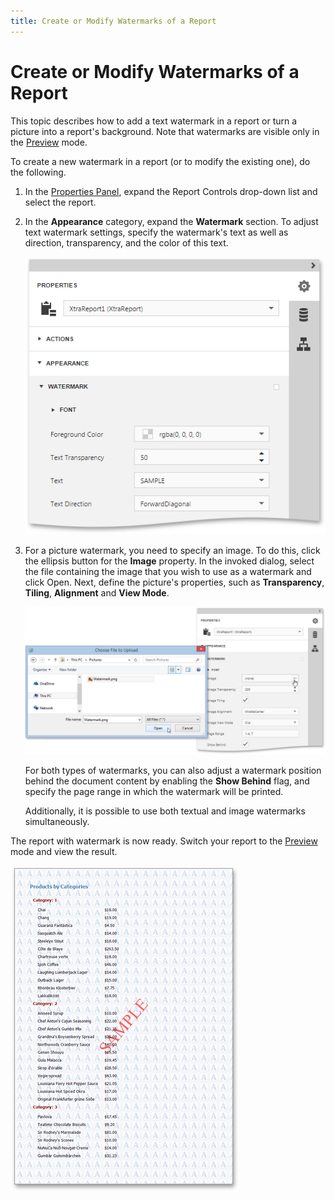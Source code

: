 ```yaml
---
title: Create or Modify Watermarks of a Report
---
```

# Create or Modify Watermarks of a Report
This topic describes how to add a text watermark in a report or turn a picture into a report's background. Note that watermarks are visible only in the [Preview](../../../../../interface-elements-for-web/articles/report-designer/document-preview.md) mode.

To create a new watermark in a report (or to modify the existing one), do the following.
1. In the [Properties Panel](../../../../../interface-elements-for-web/articles/report-designer/interface-elements/properties-panel.md), expand the Report Controls drop-down list and select the report.
2. In the **Appearance** category, expand the **Watermark** section. To adjust text watermark settings, specify the watermark's text as well as direction, transparency, and the color of this text.
	
	![eud-add-watermark-0](../../../../images/Img119961.png)
3. For a picture watermark, you need to specify an image. To do this, click the ellipsis button for the **Image** property. In the invoked dialog, select the file containing the image that you wish to use as a watermark and click Open. Next, define the picture's properties, such as **Transparency**, **Tiling**, **Alignment** and **View Mode**.
	
	![eud-add-watermark-1](../../../../images/Img119962.png)
	
	For both types of watermarks, you can also adjust a watermark position behind the document content by enabling the **Show Behind** flag, and specify the page range in which the watermark will be printed.
	
	Additionally, it is possible to use both textual and image watermarks simultaneously.

The report with watermark is now ready. Switch your report to the [Preview](../../../../../interface-elements-for-web/articles/report-designer/document-preview.md) mode and view the result.

![eud-add-watermark-2](../../../../images/Img119964.png)